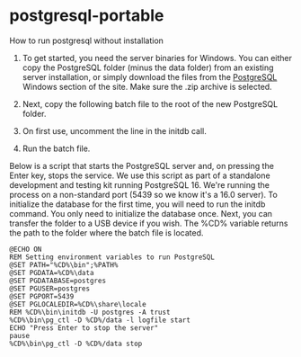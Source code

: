 # postgresql-portable
How to run postgresql without installation

1. To get started, you need the server binaries for Windows. You can either copy the PostgreSQL folder (minus the data folder) from an existing server installation, or simply download the files from the [PostgreSQL](https://www.postgresql.org/download/windows/) Windows section of the site. Make sure the .zip archive is selected. 

3. Next, copy the following batch file to the root of the new PostgreSQL folder.

4. On first use, uncomment the line in the initdb call.

5. Run the batch file.

Below is a script that starts the PostgreSQL server and, on pressing the Enter key, stops the service. We use this script as part of a standalone development and testing kit running PostgreSQL 16. We're running the process on a non-standard port (5439 so we know it's a 16.0 server). To initialize the database for the first time, you will need to run the initdb command. You only need to initialize the database once. Next, you can transfer the folder to a USB device if you wish. The %CD% variable returns the path to the folder where the batch file is located.

```
@ECHO ON
REM Setting environment variables to run PostgreSQL
@SET PATH="%CD%\bin";%PATH%
@SET PGDATA=%CD%\data
@SET PGDATABASE=postgres
@SET PGUSER=postgres
@SET PGPORT=5439
@SET PGLOCALEDIR=%CD%\share\locale
REM %CD%\bin\initdb -U postgres -A trust
%CD%\bin\pg_ctl -D %CD%/data -l logfile start
ECHO "Press Enter to stop the server"
pause
%CD%\bin\pg_ctl -D %CD%/data stop
```

